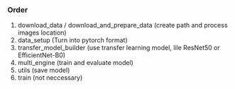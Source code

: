 ### Order
1. download_data / download_and_prepare_data (create path and process images location)
2. data_setup (Turn into pytorch format)
3. transfer_model_builder (use transfer learning model, lile ResNet50 or EfficientNet-B0)
4. multi_engine (train and evaluate model)
5. utils (save model)
6. train (not neccessary)
